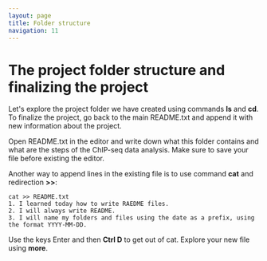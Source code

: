 ```yaml
---
layout: page
title: Folder structure
navigation: 11
---
```


# The project folder structure and finalizing the project
Let's explore the project folder we have created using commands **ls** and **cd**.
To finalize the project, go back to the main README.txt and append it with new information about the project.


Open README.txt in the editor and write down what this folder contains and what are the steps of the ChIP-seq data analysis.
Make sure to save your file before existing the editor.

Another way to append lines in the existing file is to use command **cat** and redirection **>>**:

```{bash}
cat >> README.txt
1. I learned today how to write RAEDME files.
2. I will always write README.
3. I will name my folders and files using the date as a prefix, using the format YYYY-MM-DD. 
```
Use the keys Enter and then **Ctrl D** to get out of cat.
Explore your new file using **more**.

<br>

